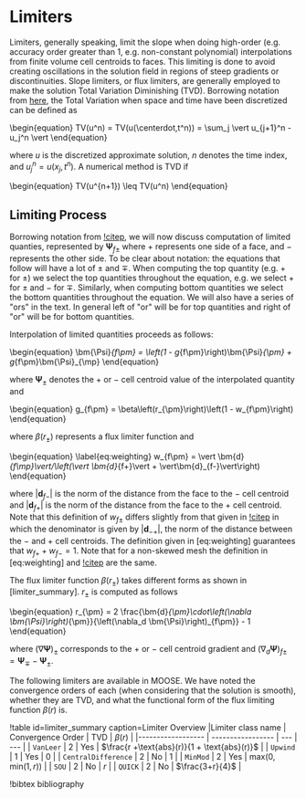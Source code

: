 # Limiters

Limiters, generally speaking, limit the slope when doing high-order (e.g. accuracy order greater than
1, e.g. non-constant polynomial) interpolations from finite volume cell
centroids to faces. This limiting is done to avoid creating oscillations in the
solution field in regions of steep gradients or discontinuities. Slope limiters,
or flux limiters, are generally employed to make the solution Total Variation
Diminishing (TVD). Borrowing notation from
[here](https://en.wikipedia.org/wiki/Total_variation_diminishing), the Total
Variation when space and time have been discretized can be defined as

\begin{equation}
TV(u^n) = TV(u(\centerdot,t^n)) = \sum_j \vert u_{j+1}^n - u_j^n \vert
\end{equation}

where $u$ is the discretized approximate solution, $n$ denotes the time index,
and $u_j^n = u(x_j,t^n)$. A numerical method is TVD if

\begin{equation}
TV(u^{n+1}) \leq TV(u^n)
\end{equation}

## Limiting Process

Borrowing notation from [!citep](greenshields2010implementation), we will now
discuss computation of limited quanties, represented by $\bm{\Psi}_{f\pm}$ where
$+$ represents one side of a face, and $-$ represents the other side. To be
clear about notation: the equations that follow will have a lot of $\pm$ and
$\mp$. When computing the top quantity (e.g. $+$ for $\pm$) we select the top
quantities throughout the equation, e.g. we select $+$ for $\pm$ and $-$ for
$\mp$. Similarly, when computing bottom quantities we select the bottom
quantities throughout the equation. We will also have a series of "ors" in the
text. In general left of "or" will be for top quantities and right of "or" will
be for bottom quantities.

Interpolation of limited quantities proceeds as follows:

\begin{equation}
\bm{\Psi}_{f\pm} = \left(1 - g_{f\pm}\right)\bm{\Psi}_{\pm} +
g_{f\pm}\bm{\Psi}_{\mp}
\end{equation}

where $\bm{\Psi}_{\pm}$ denotes the $+$ or $-$ cell centroid value of the
interpolated quantity and

\begin{equation}
g_{f\pm} = \beta\left(r_{\pm}\right)\left(1 - w_{f\pm}\right)
\end{equation}

where $\beta\left(r_{\pm}\right)$ represents a flux limiter function and

\begin{equation}
\label{eq:weighting}
w_{f\pm} = \vert \bm{d}_{f\mp}\vert/\left(\vert \bm{d}_{f+}\vert +
\vert\bm{d}_{f-}\vert\right)
\end{equation}

where $\vert\bm{d}_{f-}\vert$ is the norm of the distance from the face to the
$-$ cell centroid and $\vert\bm{d}_{f+}\vert$ is the norm of the distance from
the face to the $+$ cell centroid. Note that this definition of $w_{f\pm}$
differs slightly from that given in [!citep](greenshields2010implementation) in
which the denominator is given by $\vert\bm{d}_{-+}\vert$, the norm of the
distance between the $-$ and $+$ cell centroids. The definition given in
[eq:weighting] guarantees that $w_{f+} + w_{f-} = 1$. Note that for a
non-skewed mesh the definition in [eq:weighting] and
[!citep](greenshields2010implementation) are the same.

The flux limiter function $\beta(r_{\pm})$ takes different forms as shown in
[limiter_summary]. $r_{\pm}$ is computed as follows

\begin{equation}
r_{\pm} = 2 \frac{\bm{d}_{\pm}\cdot\left(\nabla
\bm{\Psi}\right)_{\pm}}{\left(\nabla_d \bm{\Psi}\right)_{f\pm}} - 1
\end{equation}

where $\left(\nabla \bm{\Psi}\right)_{\pm}$ corresponds to the $+$ or $-$ cell
centroid gradient and $\left(\nabla_d \bm{\Psi}\right)_{f\pm} =
\bm{\Psi}_{\mp} - \bm{\Psi}_{\pm}$.

The following limiters are available in MOOSE. We have noted the convergence
orders of each (when considering that the solution is smooth), whether they are
TVD, and what the functional form of the flux limiting function $\beta(r)$ is.

!table id=limiter_summary caption=Limiter Overview
|Limiter class name | Convergence Order | TVD | $\beta(r)$ |
|------------------ | ----------------- | --- | --- |
| `VanLeer`          | 2                 | Yes | $\frac{r +\text{abs}(r)}{1 + \text{abs}(r)}$ |
| `Upwind`           | 1                 | Yes | 0 |
| `CentralDifference` | 2                | No | 1 |
| `MinMod`           | 2                 | Yes | $\text{max}(0, \text{min}(1, r))$ |
| `SOU`              | 2                 | No | $r$ |
| `QUICK`            | 2                 | No | $\frac{3+r}{4}$ |

!bibtex bibliography
